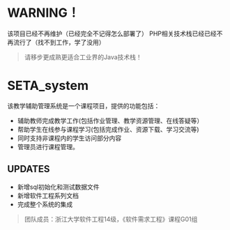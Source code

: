 # WARNING！
该项目已经不再维护（已经完全不记得怎么部署了）
PHP相关技术栈已经已经不再流行了（找不到工作，学了没用）
> 请移步更成熟更适合工业界的Java技术栈！

# SETA_system
该教学辅助管理系统是一个课程项目，提供的功能包括：
- 辅助教师完成教学工作(包括作业管理、教学资源管理、在线答疑等）
- 帮助学生在线参与课程学习(包括完成作业、资源下载、学习交流等)
- 同时支持非课程内的学生访问部分内容
- 管理员进行课程管理。

## UPDATES
- 新增sql初始化和测试数据文件
- 新增软件工程系列文档
- 完成整个系统的集成

> 团队成员：浙江大学软件工程14级，《软件需求工程》课程G01组

